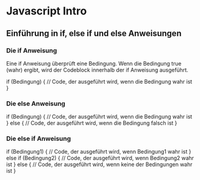 # Javascript Intro

## Einführung in if, else if und else Anweisungen

### Die if Anweisung
Eine if Anweisung überprüft eine Bedingung. Wenn die Bedingung true (wahr) ergibt, wird der Codeblock innerhalb der if Anweisung ausgeführt.

if (Bedingung) {
  // Code, der ausgeführt wird, wenn die Bedingung wahr ist
}

### Die else Anweisung

if (Bedingung) {
  // Code, der ausgeführt wird, wenn die Bedingung wahr ist
} else {
  // Code, der ausgeführt wird, wenn die Bedingung falsch ist
}

### Die else if Anweisung
if (Bedingung1) {
  // Code, der ausgeführt wird, wenn Bedingung1 wahr ist
} else if (Bedingung2) {
  // Code, der ausgeführt wird, wenn Bedingung2 wahr ist
} else {
  // Code, der ausgeführt wird, wenn keine der Bedingungen wahr ist
}
